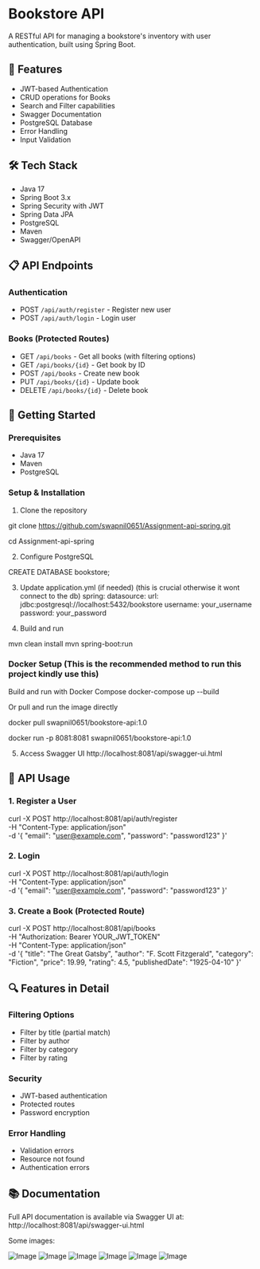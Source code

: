 # Bookstore API

A RESTful API for managing a bookstore's inventory with user authentication, built using Spring Boot.

## 🚀 Features

- JWT-based Authentication
- CRUD operations for Books
- Search and Filter capabilities
- Swagger Documentation
- PostgreSQL Database
- Error Handling
- Input Validation

## 🛠️ Tech Stack

- Java 17
- Spring Boot 3.x
- Spring Security with JWT
- Spring Data JPA
- PostgreSQL
- Maven
- Swagger/OpenAPI

## 📋 API Endpoints

### Authentication
- POST `/api/auth/register` - Register new user
- POST `/api/auth/login` - Login user

### Books (Protected Routes)
- GET `/api/books` - Get all books (with filtering options)
- GET `/api/books/{id}` - Get book by ID
- POST `/api/books` - Create new book
- PUT `/api/books/{id}` - Update book
- DELETE `/api/books/{id}` - Delete book

## 🚦 Getting Started

### Prerequisites
- Java 17
- Maven
- PostgreSQL

### Setup & Installation

1. Clone the repository

git clone https://github.com/swapnil0651/Assignment-api-spring.git

cd Assignment-api-spring


2. Configure PostgreSQL

CREATE DATABASE bookstore;


3. Update application.yml (if needed) (this is crucial otherwise it wont connect to the db)
spring:
datasource:
url: jdbc:postgresql://localhost:5432/bookstore
username: your_username
password: your_password


4. Build and run

mvn clean install
mvn spring-boot:run

### Docker Setup (This is the recommended method to run this project kindly use this)

Build and run with Docker Compose
docker-compose up --build

Or pull and run the image directly

docker pull swapnil0651/bookstore-api:1.0

docker run -p 8081:8081 swapnil0651/bookstore-api:1.0

5. Access Swagger UI
http://localhost:8081/api/swagger-ui.html

## 📝 API Usage

### 1. Register a User

curl -X POST http://localhost:8081/api/auth/register \
-H "Content-Type: application/json" \
-d '{
"email": "user@example.com",
"password": "password123"
}'


### 2. Login

curl -X POST http://localhost:8081/api/auth/login \
-H "Content-Type: application/json" \
-d '{
"email": "user@example.com",
"password": "password123"
}'


### 3. Create a Book (Protected Route)

curl -X POST http://localhost:8081/api/books \
-H "Authorization: Bearer YOUR_JWT_TOKEN" \
-H "Content-Type: application/json" \
-d '{
"title": "The Great Gatsby",
"author": "F. Scott Fitzgerald",
"category": "Fiction",
"price": 19.99,
"rating": 4.5,
"publishedDate": "1925-04-10"
}'


## 🔍 Features in Detail

### Filtering Options
- Filter by title (partial match)
- Filter by author
- Filter by category
- Filter by rating

### Security
- JWT-based authentication
- Protected routes
- Password encryption

### Error Handling
- Validation errors
- Resource not found
- Authentication errors

## 📚 Documentation

Full API documentation is available via Swagger UI at: http://localhost:8081/api/swagger-ui.html

Some images:

![Image](https://github.com/user-attachments/assets/256580ca-3bec-42c7-a520-8f33c9508f15)
![Image](https://github.com/user-attachments/assets/817c8ad3-3abc-4a80-89a7-47541062fb7c)
![Image](https://github.com/user-attachments/assets/6ae03f31-8fdf-4506-8f6a-0128fdabe0bb)
![Image](https://github.com/user-attachments/assets/acd5b93a-f965-4fef-ad3b-13bdb8948ac0)
![Image](https://github.com/user-attachments/assets/b6d3263f-721d-4728-b40b-d5e4945d6ee0)
![Image](https://github.com/user-attachments/assets/ac6882e6-d6ba-4136-9a1d-380b1995c4d1)
